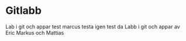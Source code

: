 # Gitlabb
Lab i git och appar
test marcus
testa igen
test
da
Labb i git och appar
av Eric Markus och Mattias